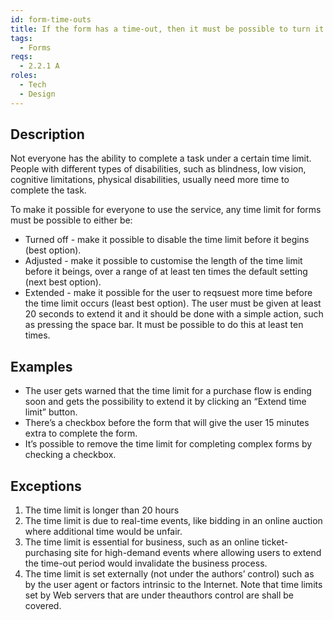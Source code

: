 ```yaml
---
id: form-time-outs
title: If the form has a time-out, then it must be possible to turn it off, adjust or extend it
tags:
  - Forms
reqs:
  - 2.2.1 A
roles:
  - Tech
  - Design
---
```


## Description

Not everyone has the ability to complete a task under a certain time limit. People with different types of disabilities, such as blindness, low vision, cognitive limitations, physical disabilities, usually need more time to complete the task.

To make it possible for everyone to use the service, any time limit for forms must be possible to either be:

- Turned off - make it possible to disable the time limit before it begins (best option).
- Adjusted - make it possible to customise the length of the time limit before it beings, over a range of at least ten times the default setting (next best option).
- Extended - make it possible for the user to reqsuest more time before the time limit occurs (least best option). The user must be given at least 20 seconds to extend it and it should be done with a simple action, such as pressing the space bar. It must be possible to do this at least ten times.

## Examples

- The user gets warned that the time limit for a purchase flow is ending soon and gets the possibility to extend it by clicking an “Extend time limit” button.
- There’s a checkbox before the form that will give the user 15 minutes extra to complete the form.
- It’s possible to remove the time limit for completing complex forms by checking a checkbox.

## Exceptions

1. The time limit is longer than 20 hours
2. The time limit is due to real-time events, like bidding in an online auction where additional time would be unfair.
3. The time limit is essential for business, such as an online ticket-purchasing site for high-demand events where allowing users to extend the time-out period would invalidate the business process.
4. The time limit is set externally (not under the authors’ control) such as by the user agent or factors intrinsic to the Internet. Note that time limits set by Web servers that are under theauthors control are shall be covered.
